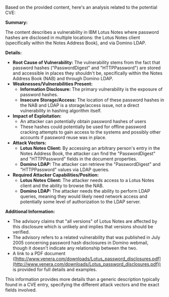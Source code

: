 Based on the provided content, here's an analysis related to the potential CVE:

**Summary:**

The content describes a vulnerability in IBM Lotus Notes where password hashes are disclosed in multiple locations: the Lotus Notes client (specifically within the Notes Address Book), and via Domino LDAP.

**Details:**

*   **Root Cause of Vulnerability:** The vulnerability stems from the fact that password hashes ("PasswordDigest" and "HTTPPassword") are stored and accessible in places they shouldn't be, specifically within the Notes Address Book (NAB) and through Domino LDAP.
*   **Weaknesses/Vulnerabilities Present:**
    *   **Information Disclosure:** The primary vulnerability is the exposure of password hashes.
    *   **Insecure Storage/Access:** The location of these password hashes in the NAB and LDAP is a storage/access issue, not a direct vulnerability in hashing algorithm itself.
*   **Impact of Exploitation:**
    *   An attacker can potentially obtain password hashes of users
    *   These hashes could potentially be used for offline password cracking attempts to gain access to the systems and possibly other accounts if password reuse was in place.
*   **Attack Vectors:**
    *   **Lotus Notes Client:** By accessing an arbitrary person's entry in the Notes Address Book, the attacker can find the "PasswordDigest" and "HTTPPassword" fields in the document properties.
    *   **Domino LDAP:** The attacker can retrieve the "PasswordDigest" and "HTTPPassword" values via LDAP queries.
*   **Required Attacker Capabilities/Position:**
    *   **Lotus Notes Client:** The attacker needs access to a Lotus Notes client and the ability to browse the NAB.
    *   **Domino LDAP:** The attacker needs the ability to perform LDAP queries, meaning they would likely need network access and potentially some level of authorization to the LDAP server.

**Additional Information:**

*   The advisory claims that "all versions" of Lotus Notes are affected by this disclosure which is unlikely and implies that versions should be verified.
*   The advisory refers to a related vulnerability that was published in July 2005 concerning password hash disclosures in Domino webmail, though it doesn't indicate any relationship between the two.
*   A link to a PDF document ([http://www.venera.com/downloads/Lotus_password_disclosures.pdf](http://www.venera.com/downloads/Lotus_password_disclosures.pdf)) is provided for full details and examples.

This information provides more details than a generic description typically found in a CVE entry, specifying the different attack vectors and the exact fields involved.
